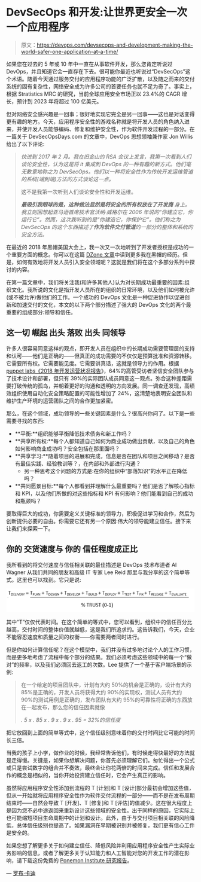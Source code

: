 # DevSecOps 和开发:让世界更安全一次一个应用程序

> 原文：<https://devops.com/devsecops-and-development-making-the-world-safer-one-application-at-a-time/>

如果您在过去的 5 年或 10 年中一直在从事软件开发，那么您肯定听说过 DevOps，并且知道它会一直存在下去。很可能你最近也听说过“DevSecOps”这个术语。随着今天通过服务交付的应用程序功能的广泛扩散，以及随之而来的交付系统的固有复杂性，网络安全成为许多公司的首要任务也就不足为奇了。事实上，根据 Stratistics MRC 的研究，当前全球应用安全市场正以 23.4%的 CAGR 增长，预计到 2023 年将超过 100 亿美元。

但对网络安全感兴趣是一回事；很好地实现它完全是另一回事——这也是对话变得更有趣的地方。今天，应用程序安全性的游戏名称就是将开发人员的角色纳入进来，并使开发人员能够编码、修复和维护安全性，作为软件开发过程的一部分。在一篇关于 DevSecOpsDays.com 的文章中，DevOps 思想领袖兼作家 Jon Willis 给出了以下评论:

> *快进到 2017 年 2 月。我在旧金山的 RSA 会议上发言，我第一次看到人们谈论安全性，认为这是将 it 集成到 DevOps 的一种有趣的新方式。他们毫无歉意地称之为 DevSecOps。他们以一种将安全性作为传统开发运维管道的系统(端到端)方法的方式谈论这一点。*
> 
> 这不是我第一次听到人们谈论安全性和开发运维。
> 
> ***最吸引我眼球的是，这种做法显然是将安全的所有权放在了开发商*** *身上。我立刻回想起亚马逊首席技术官沃纳·威格尔在 2006 年说的“你建立它，你运行它”。然而，这次我听到的是“你建造它，你保护它”。他们称之为 DevSecOps 的这个东西描述了**作为软件交付管道**的一部分的整体和系统的安全方法。*

在最近的 2018 年黑帽美国大会上，我一次又一次地听到了开发者授权是成功的一个重要方面的概念。你可以在这篇 [DZone 文章](https://dzone.com/articles/robservations-on-black-hat-2018)中读到更多我在黑帽的经历。但是，如何有效地将开发人员引入安全领域呢？这就是我们将在这个多部分系列中探讨的内容。

在第一篇文章中，我们将关注我(和许多其他人)认为对长期成功最重要的因素:组织文化。我所说的文化是指开发人员所在的组织的日常环境，以及他们如何被允许(或不被允许)做他们的工作。一个成功的 DevOps 文化是一种促进协作以促进创新和加速交付的文化，本文的以下两个部分描述了强大的 DevOps 文化的两个最重要的组成部分:领导和信任。

## **这一切** **崛起** **出头** **落败** **出头** **同领导**

许多人很容易同意这样的观点，即开发人员在组织中的长期成功需要管理层的支持和认可——他们是正确的——但真正的成功需要的不仅仅是预算批准和资源转移。它需要所有权。它需要能见度。它需要讲真话，这就是领导力的作用。根据[puppet labs《2018 年开发运营状况报告](https://puppet.com/resources/whitepaper/state-of-devops-report)》，64%的高管受访者坚信安全团队参与了技术设计和部署，但只有 39%的实际团队成员同意这一观点。弥合这种差距需要打破传统的孤岛，并朝着更好的沟通和透明的方向发展。同一调查还发现，高绩效组织使用自动化安全策略配置的可能性增加了 24%，这清楚地表明安全团队和维护生产环境的运营团队之间的合作更加紧密。

那么，在这个领域，成功领导的一些关键因素是什么？很高兴你问了。以下是一些需要寻找的东西:

*   **平衡:**组织能够平衡降低技术债务和新工作吗？
*   **共享所有权:**每个人都知道自己如何为商业成功做出贡献，以及自己的角色如何影响商业成功吗？安全包括在那里面吗？
*   **共享学习:**随着项目的进展和完成，信息是否在团队和项目之间移动？是否有最佳实践、经验教训等？，在内部和外部进行沟通？
    *   另一种思考这个问题的方式是:在你的组织中“部落知识”的水平正在降低吗？
*   **共同愿景目标:**每个人都看到并理解什么最重要吗？他们是否了解核心指标和 KPI，以及他们所做的对这些指标和 KPI 有何影响？他们能看到自己的成功和瓶颈吗？

要取得巨大的成功，你需要定义关键标准的领导力，积极促进学习和合作，然后为创新提供必要的自由。你需要它还有另一个原因:伟大的领导能建立信任。接下来让我们来探索一下。

## **你的** **交货速度与** **你的** **信任程度成正比**

我所看到的将交付速度与信任相关联的最佳描述是 DevOps 技术布道者 Al Wagner 从我们共同的朋友和高级 IT 专家 Lee Reid 那里与我分享的这个简单等式。这里也可以找到。它只是说:

![](img/3f4d8aff558101d2f239c701d665d4a1.png)

其中“T”仅仅代表时间。在这个简单的等式中，您可以看到，组织中的信任百分比越高，交付时间的整体价值就越低，这是我们所追求的。这告诉我们，今天，企业不能容忍速度和质量之间的权衡——你需要两者同时进行。

但是你如何计算信任呢？在这个模型中，我们并没有过多地讨论个人的工作习惯，而是更多地考虑了流程中每个部分的结果。我们必须考虑这些领域中的每一个“做对”的频率，以及我们必须回去返工的次数。Lee 提供了一个基于客户端场景的示例:

> 在一个给定的项目团队中，计划有大约 50%的机会是正确的，设计有大约 85%是正确的，开发人员将获得大约 90%的实现权，测试人员有大约 90%的测试用例是正确的，发布团队有大约 95%的可靠性将正确的东西放在一起发布，那么您的信任因素就像
> 
> *. 5 x . 85 x . 9 x . 9 x . 95 = 32%的信任度*

把它放回到上面的简单等式中，这个信任级别意味着你的交付时间比它可能的时间长三倍。

当我的孩子上小学，做作业的时候，我经常告诉他们，有时候走得快最好的方法就是走得慢。关键是，如果你想解决问题，你首先必须理解它们。匆忙得出一个公式或只是尝试数字的组合并不奏效，最终会让你花两倍的时间来完成。信任和发展合作的概念是相似的，当你开始投资建立信任时，它会产生真正的影响。

虽然将应用程序安全性添加到流程的 T [计划]和 T [设计]部分最初会增加这些值，但从一开始就将应用程序安全性作为软件交付流程的一部分——而不是在发布周期结束时——自然会导致 T [开发]、T [修复]和 T [评估]的值减少。这在很大程度上是因为您不必中途返回来重新设计这些领域的安全性。出于同样的原因，它实际上也可能缩短项目生命周期中的计划和设计。此外，由于与交付项目相关联的风险降低，总体信任级别也提高了。如果漏洞在早期被识别并被修复，我们更有信心工件是安全的。

如果您想了解更多关于如何建立信任、降低风险并利用应用程序安全性产生实际业务影响的信息，或者了解更多关于认知能力和人工智能对您的开发工作的潜在影响，请下载这份免费的 [Ponemon Institute 研究报告](https://securityintelligence.com/10-key-findings-from-the-ponemon-institute-value-of-artificial-intelligence-in-cybersecurity-study/)。

— [罗布·卡迪](https://devops.com/author/rob-cuddy/)